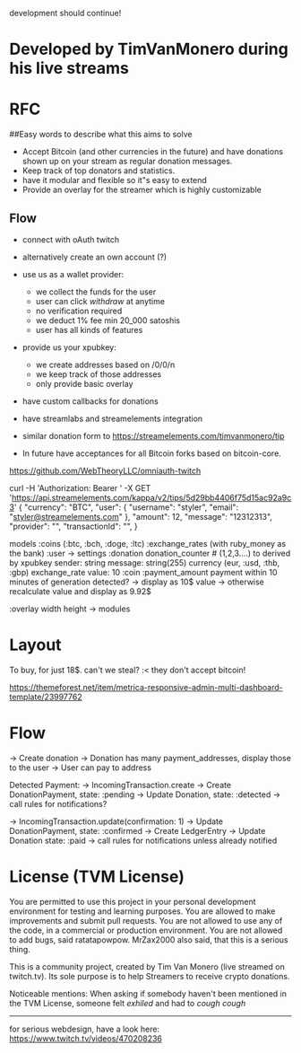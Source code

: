 
development should continue!

# Developed by TimVanMonero during his live streams

# RFC


##Easy words to describe what this aims to solve

- Accept Bitcoin (and other currencies in the future) and have donations shown up on your stream as regular donation messages.
- Keep track of top donators and statistics.
- have it modular and flexible so it"s easy to extend
- Provide an overlay for the streamer which is highly customizable


## Flow

  - connect with oAuth twitch
  - alternatively create an own account (?)

  - use us as a wallet provider:
    - we collect the funds for the user
    - user can click *withdraw* at anytime
    - no verification required    
    - we deduct 1% fee min 20_000 satoshis
    - user has all kinds of features

  - provide us your xpubkey:
    - we create addresses based on /0/0/n
    - we keep track of those addresses
    - only provide basic overlay

  - have custom callbacks for donations
  - have streamlabs and streamelements integration
  - similar donation form to https://streamelements.com/timvanmonero/tip
  - In future have acceptances for all Bitcoin forks based on bitcoin-core.


https://github.com/WebTheoryLLC/omniauth-twitch


curl -H 'Authorization: Bearer ' -X GET 'https://api.streamelements.com/kappa/v2/tips/5d29bb4406f75d15ac92a9c3'
{
    "currency": "BTC",
    "user": {
        "username": "styler",
        "email": "styler@streamelements.com"
    },
    "amount": 12,
    "message": "12312313",
    "provider": "<provider-name>",
    "transactionId": "<ID>",
}

models
  :coins (:btc, :bch, :doge, :ltc)
  :exchange_rates (with ruby_money as the bank)
  :user
    -> settings
  :donation
    donation_counter # (1,2,3....) to derived by xpubkey
    sender: string
    message: string(255)
    currency (eur, :usd, :thb, :gbp)
    exchange_rate
    value: 10
    :coin
    :payment_amount
    payment within 10 minutes of generation detected?
      -> display as 10$ value
      -> otherwise recalculate value and display as 9.92$

   :overlay
     width
     height
     -> modules



# Layout

To buy, for just 18$. can't we steal? :< they don't accept bitcoin!

https://themeforest.net/item/metrica-responsive-admin-multi-dashboard-template/23997762


# Flow

-> Create donation
-> Donation has many payment_addresses, display those to the user
-> User can pay to address

Detected Payment:
-> IncomingTransaction.create
  -> Create DonationPayment, state: :pending
    -> Update Donation, state: :detected
    -> call rules for notifications?

-> IncomingTransaction.update(confirmation: 1)
  -> Update DonationPayment, state: :confirmed
    -> Create LedgerEntry
    -> Update Donation state: :paid
    -> call rules for notifications unless already notified








# License (TVM License)

You are permitted to use this project in your personal development environment for testing and learning purposes. You are allowed to make improvements and submit pull requests. You are not allowed to use any of the code, in a commercial or production environment. You are not allowed to add bugs, said ratatapowpow. MrZax2000 also said, that this is a serious thing.

This is a community project, created by Tim Van Monero (live streamed on twitch.tv). Its sole purpose is to help Streamers to receive crypto donations.


Noticeable mentions: When asking if somebody haven't been mentioned in the TVM License, someone felt _exhiled_ and had to *cough cough*


------

for serious webdesign, have a look here: https://www.twitch.tv/videos/470208236
